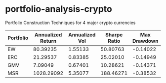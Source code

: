 # portfolio-analysis-crypto
Portfolio Construction Techniques for 4 major crypto currencies

| Portfolio | Annualized Return | Annualized Vol | Sharpe Ratio | Max Drawdown |
|-----------|-------------------|----------------|--------------|--------------|
| EW        | 80.39235          | 1.55133        | 50.80763     | -0.14022     |
| ERC       | 21.29537          | 0.83385        | 25.02010     | -0.14949     |
| GMV       | 7.09049           | 0.67401        | 10.28621     | -0.14371     |
| MSR       | 1028.29092        | 5.35077        | 188.46271    | -0.38532     |
